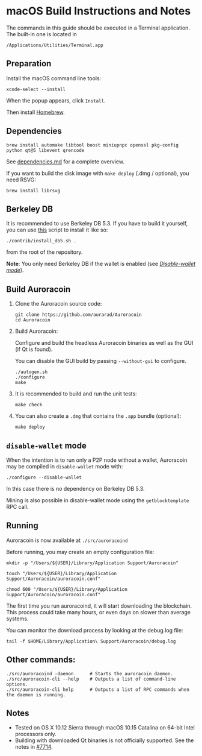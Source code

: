 # macOS Build Instructions and Notes

The commands in this guide should be executed in a Terminal application.
The built-in one is located in
```
/Applications/Utilities/Terminal.app
```

## Preparation
Install the macOS command line tools:

```shell
xcode-select --install
```

When the popup appears, click `Install`.

Then install [Homebrew](https://brew.sh).

## Dependencies
```shell
brew install automake libtool boost miniupnpc openssl pkg-config python qt@5 libevent qrencode
```

See [dependencies.md](dependencies.md) for a complete overview.

If you want to build the disk image with `make deploy` (.dmg / optional), you need RSVG:
```shell
brew install librsvg
```

## Berkeley DB
It is recommended to use Berkeley DB 5.3. If you have to build it yourself,
you can use [this](/contrib/install_db5.sh) script to install it
like so:

```shell
./contrib/install_db5.sh .
```

from the root of the repository.

**Note**: You only need Berkeley DB if the wallet is enabled (see [*Disable-wallet mode*](/doc/build-osx.md#disable-wallet-mode)).

## Build Auroracoin

1. Clone the Auroracoin source code:
    ```shell
    git clone https://github.com/aurarad/Auroracoin
    cd Auroracoin
    ```

2.  Build Auroracoin:

    Configure and build the headless Auroracoin binaries as well as the GUI (if Qt is found).

    You can disable the GUI build by passing `--without-gui` to configure.
    ```shell
    ./autogen.sh
    ./configure
    make
    ```

3.  It is recommended to build and run the unit tests:

    ```shell
    make check
    ```

4.  You can also create a  `.dmg` that contains the `.app` bundle (optional):
    ```shell
    make deploy
    ```

## `disable-wallet` mode
When the intention is to run only a P2P node without a wallet, Auroracoin may be
compiled in `disable-wallet` mode with:
```shell
./configure --disable-wallet
```
In this case there is no dependency on Berkeley DB 5.3.

Mining is also possible in disable-wallet mode using the `getblocktemplate` RPC call.

## Running
Auroracoin is now available at `./src/auroracoind`

Before running, you may create an empty configuration file:
```shell
mkdir -p "/Users/${USER}/Library/Application Support/Auroracoin"

touch "/Users/${USER}/Library/Application Support/Auroracoin/auroracoin.conf"

chmod 600 "/Users/${USER}/Library/Application Support/Auroracoin/auroracoin.conf"
```

The first time you run auroracoind, it will start downloading the blockchain. This process could
take many hours, or even days on slower than average systems.

You can monitor the download process by looking at the debug.log file:
```shell
tail -f $HOME/Library/Application\ Support/Auroracoin/debug.log
```
## Other commands:
```shell
./src/auroracoind -daemon      # Starts the auroracoin daemon.
./src/auroracoin-cli --help    # Outputs a list of command-line options.
./src/auroracoin-cli help      # Outputs a list of RPC commands when the daemon is running.
```

## Notes
* Tested on OS X 10.12 Sierra through macOS 10.15 Catalina on 64-bit Intel
processors only.
* Building with downloaded Qt binaries is not officially supported. See the notes in [#7714](https://github.com/bitcoin/bitcoin/issues/7714).
